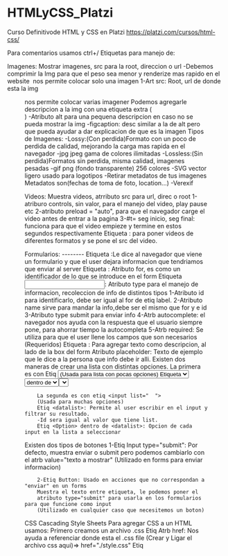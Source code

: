 # HTMLyCSS_Platzi
Curso Definitivode HTML y CSS en Platzi
https://platzi.com/cursos/html-css/

Para comentarios usamos ctrl+/
Etiquetas para manejo de:

Imagenes: Mostrar imagenes, src para la root, direccion o url
-Debemos comprimir la Img para que el peso sea menor y renderize mas rapido en el website
<Img> nos permite colocar solo una imagen
        1-Art src: Root, url de donde esta la img
<Figure> nos permite colocar varias imagener 
        Podemos agregarle descripcion a la img
        con una etiqueta extra (<figcaption>)
        -Atributo alt para una pequena descripcion
        en caso no se pueda mostrar la img
        -figcaption: desc similar a la de alt pero
          que pueda ayudar a dar explicacion de que es la imagen
Tipos de Imagenes: 
        -Lossy:(Con perdida)Formato con un poco de perdida de calidad, 
        mejorando la carga mas rapida en el navegador
           -jpg jpeg gama de colores ilimitadas 
        -Lossless:(Sin perdida)Formatos sin perdida, misma calidad, imagenes pesadas
           -gif png  (fondo transparente) 256 colores
           -SVG vector ligero usado para logotipos 
        -Retirar metadatos de tus imagenes
        Metadatos son(fechas de toma de foto, location...)
        -Verexif 

Videos: Muestra videos, atrributo src para url, direc o root 
        1-atriburo controls, sin valor, para el manejo del
        video, play pause etc
        2-atributo preload = "auto", para que el navegador carge el video 
        antes de entrar a la pagina
        3-#t= seg inicio, seg final: funciona para 
        que el video empieze y termine en estos segundos respectivamente
Etiqueta <Source>: para poner videos de diferentes 
        formatos y se pone el src del video.

Formularios: --------
        Etiqueta <Forms>:Le dice al navegador que 
        viene un formulario y que el user dejara informacion que tendriamos que enviar al server
        Etiqueta <label>: Atributo for, es como un identificador de lo que se introduce en el form
        Etiqueta <input>: Atributo type para el manejo de informacion, recoleccion de info de distintos tipos
               1-Atributo id para identificarlo, debe ser igual al for de etiq label.
               2-Atributo name sirve para mandar la info,debe ser el mismo que for y e id
               3-Atributo type submit para enviar info
               4-Atrb autocomplete: el navegador nos ayuda con la respuesta que el usuario siempre pone, para ahorrar tiempo la autocompleta 
               5-Atrb required: Se utiliza para que el user llene los campos que son necesarios (Requeridos)
        Etiqueta <span>: Para agregar texto como descripcion, al lado de la box del form
        Atributo placeholder: Texto de ejemplo que le dice a la persona que info debe ir alli.
Existen dos maneras de crear una lista con distintas opciones.
        La primera es con Etiq <select> permite crear la lista con etiq de <option>
        (Usada para lista con pocas opciones)
        Etiqueta <select>: Sirve para hacer una lista de las opciones de input en un form.
        -Name: es el contenido en relacion a las options
        -Id:
        Etiq <Option> dentro de <select>: Opcion de cada input en la lista a seleccionar

        La segunda es con etiq <input list="  ">
        (Usada para muchas opciones)
        Etiq <datalist>: Permite al user escribir en el input y filtrar su resultado. 
        -Id sera igual al valor que tiene list.
        Etiq <Option> dentro de <datalist>: Opcion de cada input en la lista a seleccionar

Existen dos tipos de botones
        1-Etiq Input type="submit": Por defecto, muestra enviar o submit pero podemos cambiarlo
        con el atrb value="texto a mostrar" 
        (Utilizado en forms para enviar informacion)

        2-Etiq Button: Usado en acciones que no correspondan a "enviar" en un forms
        Muestra el texto entre etiqueta, le podemos poner el 
        atributo type="submit" para usarla en los formularios para que funcione como input 
        (Utilizado en cualquier caso que necesitemos un boton)


CSS  Cascading Style Sheets 
Para agregar CSS a un HTML usamos:
Primero creamos un archivo .css
Etiq <link rel="  " href=" root de css">
        Atrb href: Nos ayuda a referenciar donde esta el .css file 
        (Crear y Ligar el archivo css aqui)=> href="./style.css"
Etiq <style> para agregar pocos estilos de Css

Selectores: (el selector universal es el * )
1-Por elemento de HTML:Parrafo ejm=>p{ css } en el CSS
2-Por Clase: Atriburo class=" nombre" en HTML dentro de etiq
        Llamamos como .nombre{ css} en el CSS
3-Por Id:Art id="nombre" en HTML dentro de etiq
        Llamamos como #nombre{ css } en el CSS

Pseudo clases y pseudo elementos
Esto es a lo que le vamos a agregar estilos una vez tengamos la etiq
-Pseudo Clases: definen el estilo de un estado especial de un elemento
                :class
-Pseudo Elemento: definen el estilo de una parte especifica de un elemento
                ::element

Anatomia o Syntaxis de una regla en CSS
        -Selector/PseudoClase o PsElemento: El elemento que quieres modificar
        -Declaracion del Estilo: -Propiedad -Valor de Propiedad
        Ejm: p (selector){
                color(propiedad): red(valor de propiedad);
                -----------declaracion de estilo-------------
             }

MODELO DE CAJA

        -Margin: Espacio Externo de la caja hacia afuera
        -Border: Linea que define a cada elemento 
        -Padding: Espacio Interno de la caja hacia adentro 
        -Contenido: Elemento(img video texto)
    Width y Height para posicionar la box (top-right-bottom-left)

Box-sizing: Border-box; Hace que se calcule automaticamente el 
tamano del elemento con el padding y border para eliminar scroll horizontal.
        -Suma el padding con el width del elemento 
Tambien podemos hacerlo utilizando el metodo calc(% - px); del Width
        -Ejm: Imagina que quieres colocar 2 cajas dentro de una caja padre y quieres que cada una tome el 50% de ancho, pero que cada una tenga un margen a la izquierda de 10px. Si colocas width de 50% a cada caja y además le colocas margen, esto hará que las cajas queden una arriba de la otra, porque al agregarle 20px de espacio en márgenes, vas a hacer que ya no ajuste el 50% a cada caja.
        (Debes restarle al width, el margin(20px))
        Para hacer que ambas cajas sigan tomando el 50% contando los márgenes, puedes hacer lo siguiente:
                .caja-hijo
                {  width: calc(50% - 20px); 
                }

